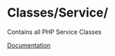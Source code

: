 # Classes/Service/

Contains all PHP Service Classes

[Documentation](https://docs.typo3.org/m/typo3/reference-coreapi/12.4/en-us/CodingGuidelines/PhpArchitecture/Services.html)